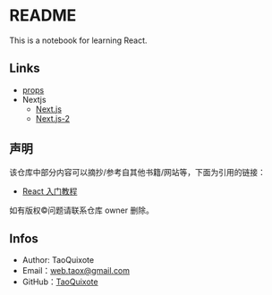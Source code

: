 # README

This is a notebook for learning React.

## Links

* [props](./start-props.md)
* Nextjs
	* [Next.js](./nextjs/Nextjs.md)
	* [Next.js-2](./nextjs/Nextjs-2.md)

## 声明

该仓库中部分内容可以摘抄/参考自其他书籍/网站等，下面为引用的链接：

* [React 入门教程](https://www.gitbook.com/book/hulufei/react-tutorial)

如有版权©️问题请联系仓库 owner 删除。

## Infos

* Author: TaoQuixote
* Email：<web.taox@gmail.com>
* GitHub：[TaoQuixote](https://github.com/Tao-Quixote)
